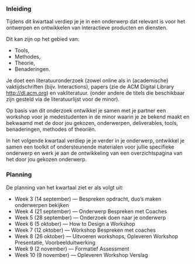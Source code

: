 ### Inleiding

Tijdens dit kwartaal verdiep je je in een onderwerp dat relevant is voor het ontwerpen en ontwikkelen van interactieve producten en diensten. 

Dit kan zijn op het gebied van:
- Tools, 
- Methodes,
- Theorie,
- Benaderingen. 

Je doet een literatuuronderzoek (zowel online als in (academische) vaktijdschriften (bijv. Interactions), papers (zie de ACM Digital Library http://dl.acm.org) en vakliteratuur. (onder andere de titels die beschikbaar zijn gesteld via de literatuurlijst voor de minor). 

Op basis van dit onderzoek ontwikkel je samen met je partner een workshop voor je medestudenten in de minor waarin je ze bekend maakt en bekwaamd met de door jou gekozen, onderwerpen, deliverables, tools, benaderingen, methodes of theoriën. 

In het volgende kwartaal verdiep je je verder in je onderwerp, ontwikkel je samen een toolkit of ondersteunende materialen voor jullie specifieke onderwerp en werk je aan de ontwikkeling van een overzichtspagina van het door jou gekozen onderwerp.


### Planning

De planning van het kwartaal ziet er als volgt uit:

- Week 3 (14 september) — Bespreken opdracht, duo’s maken onderwerpen bekijken
- Week 4 (21 september) — Onderwerp Bespreken met Coaches
- Week 5 (28 september) — Onderzoek doen naar je onderwerp
- Week 6 (5 oktober) — How to Design a Workshop
- Week 7 (12 oktober) — Workshop Bespreken met coaches
- Week 8 (26 oktober) — Uitvoeren workshops, Opleveren Workshop Presentatie, Voorbeelduitwerking
- Week 9 (2 november) — Formatief Assessment
- Week 10 (9 november) — Opleveren Workshop Verslag